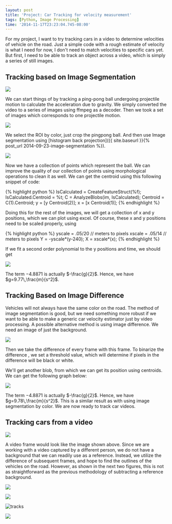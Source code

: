 ```yaml
--- 
layout: post
title: 'Project: Car Tracking for velocity measurement'
tags: [Python, Image Processing]
time: '2014-11-17T23:23:04.745-08:00'
---
```


For my project, I want to try tracking cars in a video to determine velocities of vehicle on the road.
Just a simple code with a rough estimate of velocity is what I need for now, I don't need to match velocities to specific cars yet.
But first, I need to be able to track an object across a video, which is simply a series of still images.

## Tracking based on Image Segmentation

![](http://1.bp.blogspot.com/-37kpVVTX3VA/VFg19D7w6XI/AAAAAAAAAXA/gd51pcGPTLU/s1600/0092.png)

We can start things of by tracking a ping-pong ball undergoing projectile motion to calculate the acceleration due to gravity.
We simply converted the video to a series of images using ffmpeg as a decoder.
Then we took a set of images which corresponds to one projectile motion.

![](http://3.bp.blogspot.com/-EExvBGS2Xws/VFg19C1VTlI/AAAAAAAAAW8/ud53uNSHDWw/s1600/roi.jpg)

We select the ROI by color, just crop the pingpong ball. And then use
Image segmentation using [histogram back
projection]({{ site.baseurl }}{% post_url 2014-09-23-image-segmentation %}).

![](http://2.bp.blogspot.com/-712CpDx7Hns/VFg19AFXHbI/AAAAAAAAAXE/DvmFW3yeizE/s1600/back.jpg)

Now we have a collection of points which represent the ball. We can
improve the quality of our collection of points using morphological
operations to clean it as well. We can get the centroid using this
following snippet of code:

{% highlight python %}
IsCalculated = CreateFeatureStruct(%f);
IsCalculated.Centroid = %t;
C = AnalyzeBlobs(im, IsCalculated);
Centroid = C(1).Centroid;
y = [y Centroid(2)];
x = [x Centroid(1)];
{% endhighlight %}


Doing this for the rest of the images, we will get a collection of x and y positions, which we can plot using excel.
Of course, these x and y positions need to be scaled properly, using

{% highlight python %}
yscale = .05/20 // meters to pixels
xscale = .05/14 // meters to pixels
Y = -yscale*(y-240);
X = xscale*(x);
{% endhighlight %}


If we fit a second order polynomial to the y positions and time, we
should get

![](http://1.bp.blogspot.com/-84kfWpIKTwA/VFg6UgfC0HI/AAAAAAAAAXY/eew52qeaFlM/s1600/color.png)

The term $-4.8871$ is actually $-\frac{g}{2}$.
Hence, we have $g=9.77\,\frac{m}{s^2}$.

## Tracking Based on Image Difference

Vehicles will not always have the same color on the road.
The method of image segmentation is good, but we need something more robust if we want to be able to make a generic car velocity estimator just by video
processing.
A possible alternative method is using image difference.
We need an image of just the background.


![](http://4.bp.blogspot.com/-OgHTmJvfy7M/VFg7v5kP7oI/AAAAAAAAAXk/smnZ2krxTJ8/s1600/bg.jpg)

Then we take the difference of every frame with this frame. To binarize
the difference , we set a threshold value, which will determine if
pixels in the difference will be black or white.

We'll get another blob, from which we can get its position using
centroids. We can get the following graph below:

![](http://1.bp.blogspot.com/-0eZgnGVw4lQ/VGq-yLZQyFI/AAAAAAAAAX0/zWEYFrxgEyk/s1600/graph.png)

The term $-4.8871$ is actually $-\frac{g}{2}$.
Hence, we have $g=9.78\,\frac{m}{s^2}$. This is
a similar result as with using image segmentation by color. We are now
ready to track car
videos.

## Tracking cars from a video

![](http://2.bp.blogspot.com/-X21Eu_daJbo/VGq-6Rx6FKI/AAAAAAAAAYA/INZwQLRsO44/s1600/fig1.jpg)

A video frame would look like the image shown above.
Since we are working with a video captured by a different person, we do not have a background that we can readily use as a reference.
Instead, we utilize the difference of subsequent frames, and hope to find the outlines of the vehicles on the road.
However, as shown in the next two figures, this is not as straightforward as the previous methodology of subtracting a reference background. 

![](http://2.bp.blogspot.com/-tcvLrTyL9sU/VGq-6Az9ewI/AAAAAAAAAX8/CHPBWn1oD6s/s1600/diff.jpg)

![](http://3.bp.blogspot.com/-1kz2FFv-Vn4/VGq-7oOHZuI/AAAAAAAAAYU/HZjj5vt3GC0/s1600/imdiff.png)


![tracks](http://2.bp.blogspot.com/-2nE8WvBfkb4/VGq-8QTDe6I/AAAAAAAAAYc/4xYRBU4GlhI/s1600/std.jpg)

![](http://3.bp.blogspot.com/-QaViLEdy55E/VGq-6b2dsMI/AAAAAAAAAYE/CnSJQJ5PM_g/s1600/histogram.png)